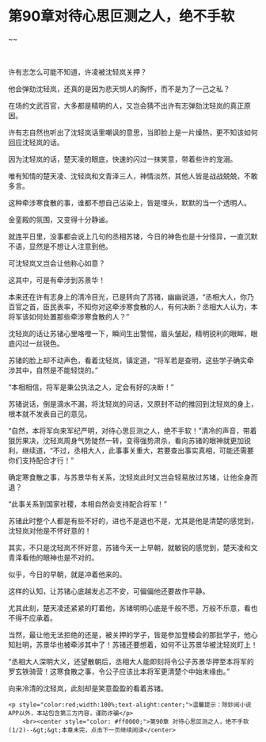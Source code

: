 # 第90章对待心思叵测之人，绝不手软
~~
    	    <p name="pagetop" href="javascript:void(0);" onclick="return false" style="line-height: 35px;padding: 10px;color: #333;"> </p><p>许有志怎么可能不知道，许凌被沈轻岚关押？</p><p>他会弹劾沈轻岚，还真的是因为悲天悯人的胸怀，而不是为了一己之私？</p><p>在场的文武百官，大多都是精明的人，又岂会猜不出许有志弹劾沈轻岚的真正原因。</p><p>许有志自然也听出了沈轻岚话里嘲讽的意思，当即脸上是一片燥热，更不知该如何回应沈轻岚的话。</p><p>因为沈轻岚的话，楚天凌的眼底，快速的闪过一抹笑意，带着些许的宠溺。</p><p>唯有知情的楚天凌、沈轻岚和文青泽三人，神情淡然，其他人皆是战战兢兢，不敢多言。</p><p>这种牵涉寒食散的事，谁都不想自己沾染上，皆是埋头，默默的当一个透明人。</p><p>金銮殿的氛围，又变得十分静谧。</p><p>就连平日里，没事都会说上几句的丞相苏锗，今日的神色也是十分怪异，一直沉默不语，显然是不想让人注意到他。</p><p>可沈轻岚又岂会让他称心如意？</p><p>这其中，可是有牵涉到苏景华！</p><p>本来还在许有志身上的清冷目光，已是转向了苏锗，幽幽说道，“丞相大人，你乃百官之首，臣民表率，不知你对这牵涉寒食散的人，有何决断？丞相大人认为，本将军该如何处置那些牵涉寒食散的人？”</p><p>沈轻岚的话让苏锗心里咯噔一下，瞬间生出警惕，眉头皱起，精明锐利的眼眸，眼底闪过一丝锐色。</p><p>苏锗的脸上却不动声色，看着沈轻岚，镇定道，“将军若是查明，这些学子确实牵涉其中，自然是不能轻饶的。”</p><p>“本相相信，将军是秉公执法之人，定会有好的决断！”</p><p>苏锗说话，倒是滴水不漏，将沈轻岚的问话，又原封不动的推回到沈轻岚的身上，根本就不发表自己的意见。</p><p>“自然，本将军向来军纪严明，对待心思叵测之人，绝不手软！”清冷的声音，带着狠厉果决，沈轻岚周身气势陡然一转，变得强势肃杀，看向苏锗的眼神就更加锐利，继续道，“不过，丞相大人，此事事关重大，若要查出事实真相，可能还需要你们支持配合才行！”</p><p>确定寒食散之事，与苏景华有关系，沈轻岚此时又岂会轻易放过苏锗，让他全身而退？</p><p>“此事关系到国家社稷，本相自然会支持配合将军！”</p><p>苏锗此时整个人都是有些不好的，进也不是退也不是，尤其是他是清楚的感觉到，沈轻岚对他是不怀好意的！</p><p>其实，不只是沈轻岚不怀好意，苏锗今天一上早朝，就敏锐的感觉到，楚天凌和文青泽看他的眼神也是不对的。</p><p>似乎，今日的早朝，就是冲着他来的。</p><p>这样的认知，让苏锗心底越发忐忑不安，可偏偏他还要故作平静。</p><p>尤其此刻，楚天凌还紧紧的盯着他，苏锗明明心底是千般不愿，万般不乐意，看也不得不应承着。</p><p>当然，最让他无法拒绝的还是，被关押的学子，皆是参加登楼会的那批学子，他心知肚明，苏景华也被牵涉其中了！苏锗还要想着，如何不让苏景华被沈轻岚盯上！</p><p>“丞相大人深明大义，还望散朝后，丞相大人能即刻将令公子苏景华押至本将军的罗玄铁骑营！这寒食散之事，令公子应该比本将军更清楚个中始末缘由。”</p><p>向来冷清的沈轻岚，此刻却是笑意盈盈的看着苏锗。</p>
    	
   	<p style="color:red;width:100%;text-alight:center;">温馨提示：除妙阅小说APP以外，本站包含第三方内容，谨防诈骗</p>
    	<br><center style="color: #ff0000;">第90章 对待心思叵测之人，绝不手软(1/2)--&gt;&gt;本章未完，点击下一页继续阅读</center>
    	